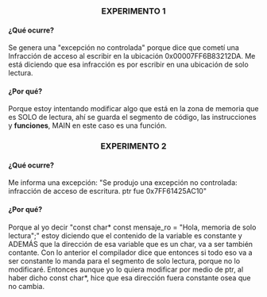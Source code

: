 ### <p align=center> EXPERIMENTO 1 </p>
#### ¿Qué ocurre? 
Se genera una "excepción no controlada" porque dice que cometí una Infracción de acceso al escribir en la ubicación 0x00007FF6B83212DA. Me está diciendo que esa infracción es por escribir en una ubicación de solo lectura.

#### ¿Por qué?
Porque estoy intentando modificar algo que está en la zona de memoria que es SOLO de lectura, ahí se guarda el segmento de código, las instrucciones y **funciones**, MAIN en este caso es una función.

### <p align=center> EXPERIMENTO 2 </p>
#### ¿Qué ocurre? 
Me informa una excepción: "Se produjo una excepción no controlada: infracción de acceso de escritura.
ptr fue 0x7FF61425AC10"

#### ¿Por qué?
Porque al yo decir "const char* const mensaje_ro = "Hola, memoria de solo lectura";" estoy diciendo que el contenido de la variable es constante y ADEMÁS que la dirección de esa variable que es un char, va a ser también contante. Con lo anterior el compilador dice que entonces si todo eso va a ser constante lo manda para el segmento de solo lectura, porque no lo modificaré.
Entonces aunque yo lo quiera modificar por medio de ptr, al haber dicho const char*, hice que esa dirección fuera constante osea que no cambia.

